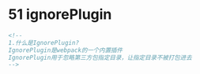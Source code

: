 # 51 ignorePlugin

```html
<!--
1.什么是IgnorePlugin?
IgnorePlugin是webpack的一个内置插件
IgnorePlugin用于忽略第三方包指定目录，让指定目录不被打包进去
-->
```